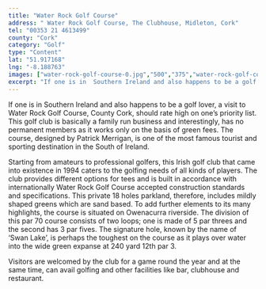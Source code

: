 ```yaml
---
title: "Water Rock Golf Course"
address: " Water Rock Golf Course, The Clubhouse, Midleton, Cork"
tel: "00353 21 4613499"
county: "Cork"
category: "Golf"
type: "Content"
lat: "51.917168"
lng: "-8.188763"
images: ["water-rock-golf-course-0.jpg","500","375","water-rock-golf-course-3.jpg","200","160","water-rock-golf-course-4.jpg","410","308"]
excerpt: "If one is in  Southern Ireland and also happens to be a golf lover, a visit to Water Rock  Golf Course, County Cork, should rate high on one’s priorit..."
---
```

<p>If one is in  Southern Ireland and also happens to be a golf lover, a visit to Water Rock  Golf Course, County Cork, should rate high on one’s priority list. This golf  club is basically a family run business and interestingly, has no permanent  members as it works only on the basis of green fees. The course, designed by  Patrick Merrigan, is one of the most famous tourist and sporting destination in  the South of Ireland.</p>
<p>Starting from  amateurs to professional golfers, this Irish golf club that came into existence  in 1994 caters to the golfing needs of all kinds of players. The club provides  different options for tees and is built in accordance with internationally Water Rock Golf Course accepted construction standards and specifications. This private 18 holes  parkland, therefore, includes mildly shaped greens which are sand based. To add  further elements to its many highlights, the course is situated on Owenacurra  riverside. The division of this par 70 course consists of two loops; one is  made of 5 par threes and the second has 3 par fives. The signature hole, known  by the name of ‘Swan Lake’, is perhaps the toughest on the course as it plays  over water into the wide green expanse at 240 yard 12th par 3. </p>
<p>Visitors are  welcomed by the club for a game round the year and at the same time, can avail  golfing and other facilities like bar, clubhouse and restaurant.</p>